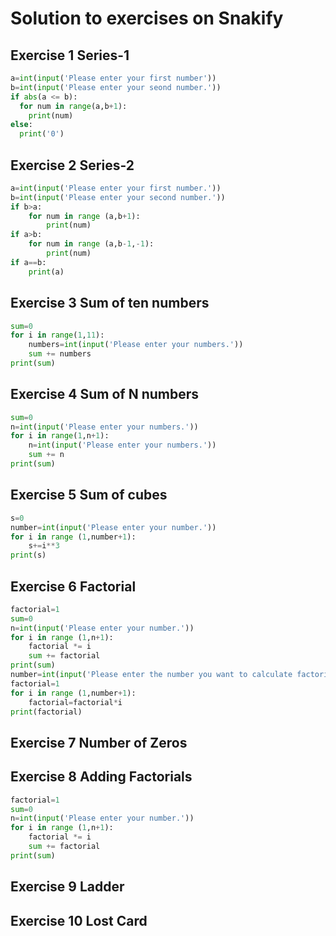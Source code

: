 # Solution to exercises on Snakify

## Exercise 1 Series-1
```.py
a=int(input('Please enter your first number'))
b=int(input('Please enter your seond number.'))
if abs(a <= b):
  for num in range(a,b+1):
    print(num)
else:
  print('0')
```

## Exercise 2 Series-2
```.py
a=int(input('Please enter your first number.'))
b=int(input('Please enter your second number.'))
if b>a:
    for num in range (a,b+1):
        print(num)
if a>b:
    for num in range (a,b-1,-1):
        print(num)
if a==b:
    print(a)
```

## Exercise 3 Sum of ten numbers
```.py
sum=0
for i in range(1,11):
    numbers=int(input('Please enter your numbers.'))
    sum += numbers
print(sum)
```

## Exercise 4 Sum of N numbers
```.py
sum=0
n=int(input('Please enter your numbers.'))
for i in range(1,n+1):
    n=int(input('Please enter your numbers.'))
    sum += n
print(sum)
```

## Exercise 5 Sum of cubes
```.py
s=0
number=int(input('Please enter your number.'))
for i in range (1,number+1):
    s+=i**3
print(s)
```

## Exercise 6 Factorial
```.py
factorial=1
sum=0
n=int(input('Please enter your number.'))
for i in range (1,n+1):
    factorial *= i
    sum += factorial
print(sum)
number=int(input('Please enter the number you want to calculate factorial of.'))
factorial=1
for i in range (1,number+1):
    factorial=factorial*i
print(factorial)
```

## Exercise 7 Number of Zeros

## Exercise 8 Adding Factorials
```.py
factorial=1
sum=0
n=int(input('Please enter your number.'))
for i in range (1,n+1):
    factorial *= i
    sum += factorial
print(sum)
```
## Exercise 9 Ladder

## Exercise 10 Lost Card

